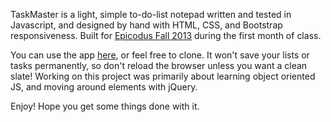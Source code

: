 TaskMaster is a light, simple to-do-list notepad written and tested in Javascript, and designed by hand with HTML, CSS, and Bootstrap responsiveness. Built for [Epicodus Fall 2013](http://www.epicodus.com) during the first month of class.

You can use the app [here](http://geneevesco.site44.com/taskmaster/index.html), or feel free to clone. It won't save your lists or tasks permanently, so don't reload the browser unless you want a clean slate! Working on this project was primarily about learning object oriented JS, and moving around elements with jQuery.  

Enjoy! Hope you get some things done with it.
